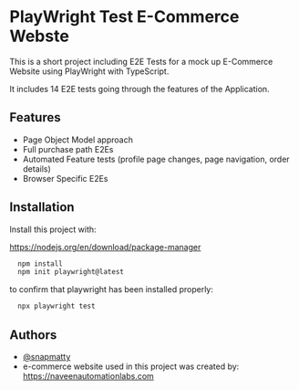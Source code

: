 
# PlayWright Test E-Commerce Webste

This is a short project including E2E Tests for a mock up E-Commerce Website using PlayWright with TypeScript.

It includes 14 E2E tests going through the features of the Application.



## Features

- Page Object Model approach
- Full purchase path E2Es
- Automated Feature tests (profile page changes, page navigation, order details)
- Browser Specific E2Es


## Installation

Install this project with:

https://nodejs.org/en/download/package-manager

```bash
  npm install 
  npm init playwright@latest
```
to confirm that playwright has been installed properly:
```bash
  npx playwright test
```
    
## Authors

- [@snapmatty](https://www.github.com/snapmatty)
- e-commerce website used in this project was created by: https://naveenautomationlabs.com


